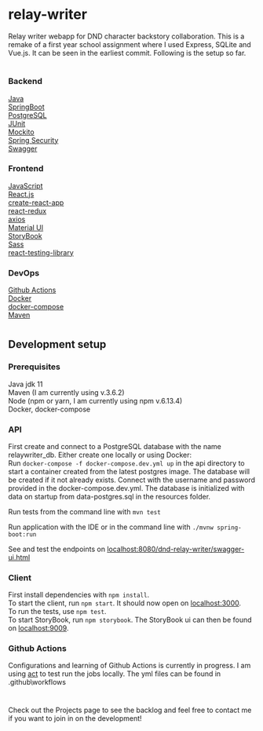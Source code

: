 # relay-writer

Relay writer webapp for DND character backstory collaboration. This is a remake of a first year school assignment where I used Express, SQLite and Vue.js. It can be seen in the earliest commit. Following is the setup so far.

#

### Backend

[Java](https://www.java.com/en/)  
[SpringBoot](https://spring.io/projects/spring-boot)  
[PostgreSQL](https://www.postgresql.org/)  
[JUnit](https://junit.org/junit5/)  
[Mockito](https://site.mockito.org/)  
[Spring Security](https://spring.io/projects/spring-security)  
[Swagger](https://swagger.io/)

### Frontend

[JavaScript](https://www.javascript.com/)  
[React.js](https://reactjs.org/)  
[create-react-app](https://github.com/facebook/create-react-app)  
[react-redux](https://react-redux.js.org/)  
[axios](https://github.com/axios/axios)  
[Material UI](https://material-ui.com/)  
[StoryBook](https://storybook.js.org/)  
[Sass](https://sass-lang.com/)  
[react-testing-library](https://testing-library.com/docs/react-testing-library/intro/)

### DevOps

[Github Actions](https://docs.github.com/en/free-pro-team@latest/actions)  
[Docker](https://www.docker.com/)  
[docker-compose](https://docs.docker.com/compose/)  
[Maven](https://maven.apache.org/)

#

## Development setup

### Prerequisites

Java jdk 11  
Maven (I am currently using v.3.6.2)  
Node (npm or yarn, I am currently using npm v.6.13.4)  
Docker, docker-compose

### API

First create and connect to a PostgreSQL database with the name relaywriter_db. Either create one locally or using Docker:  
Run `docker-compose -f docker-compose.dev.yml up` in the api directory to start a container created from the latest postgres image. The database will be created if it not already exists.
Connect with the username and password provided in the docker-compose.dev.yml.
The database is initialized with data on startup from data-postgres.sql in the resources folder.

Run tests from the command line with `mvn test`

Run application with the IDE or in the command line with `./mvnw spring-boot:run`

See and test the endpoints on [localhost:8080/dnd-relay-writer/swagger-ui.html]()

### Client

First install dependencies with `npm install`.  
To start the client, run `npm start`. It should now open on [localhost:3000]().  
To run the tests, use `npm test`.  
To start StoryBook, run `npm storybook`. The StoryBook ui can then be found on [localhost:9009]().

### Github Actions

Configurations and learning of Github Actions is currently in progress. I am using [act](https://github.com/nektos/act) to test run the jobs locally. The yml files can be found in .github\workflows

#

Check out the Projects page to see the backlog and feel free to contact me if you want to join in on the development!
